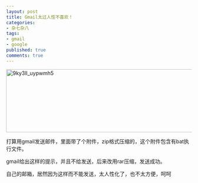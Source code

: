 ```yaml
---
layout: post
title: Gmail太过人性不喜欢！
categories:
- 杂七杂八
tags:
- gmail
- google
published: true
comments: true
---
```

<p><img class="alignnone size-full wp-image-491" title="9ky3ll_uypwmh5" src="http://www.fireyang.com/blog/wp-content/uploads/2009/05/9ky3ll_uypwmh5.jpg" alt="9ky3ll_uypwmh5" width="507" height="171" /></p>

<p>打算用gmail发送邮件，里面带了个附件，zip格式压缩的，这个附件包含有bat执行文件。</p>

<p>gmail给出这样的提示，并且不给发送，后来改用rar压缩，发送成功。</p>

<p>自己的邮箱，居然因为这样而不能发送，太人性化了，也不太方便，呵呵</p>
